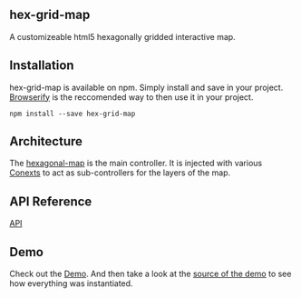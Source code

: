 ## hex-grid-map

A customizeable html5 hexagonally gridded interactive map.

## Installation

hex-grid-map is available on npm.
Simply install and save in your project. [Browserify](http://browserify.org/) is the reccomended way to then use it in your project.
```
npm install --save hex-grid-map
```

## Architecture

The [hexagonal-map](http://chad-autry.github.io/hex-grid-map/#/jsdoc/module-hexagonal-map?anchor=hexagonal-map#hexagonal-map) is the main controller. It is injected with various [Conexts](http://chad-autry.github.io/hex-grid-map/#/jsdoc/Context?anchor=Context#Context) to act as sub-controllers for the layers of the map.

## API Reference

[API](http://chad-autry.github.io/hex-grid-map/#/jsdoc)

## Demo

Check out the [Demo](http://chad-autry.github.io/hex-grid-map/#/demo). And then take a look at the [source of the demo](https://github.com/chad-autry/hex-grid-map/blob/master/gh-pages/src/app/demo/demo.js) to see how everything was instantiated.
